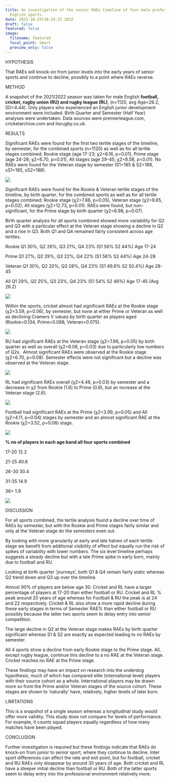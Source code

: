```yaml
---
title: An investigation of the senior RAEs timeline of four male professional
  English sports.
date: 2023-10-25T18:24:37.282Z
draft: false
featured: false
image:
  filename: featured
  focal_point: Smart
  preview_only: false
---
```

HYPOTHESIS

That RAEs will knock-on from junior levels into the early years of senior sports and continue to decline, possibly to a point where RAEs reverse.

METHOD

A snapshot of the 2021/2022 season was taken for male English **football, cricket, rugby union (RU) and rugby league (RL)**, (n=1120, avg Age=26.2, SD=4.44). Only players who experienced an English junior development environment were included. Birth Quarter and Semester (Half Year) analyses were undertaken. Data sources were premierleague.com, cricketarchive.com and itsrugby.co.uk. 

RESULTS

Significant RAEs were found for the first two tertile stages of the timeline, by semester, for the combined sports (n=1120) as well as for all tertile stages combined; Rookie stage (age 17-23; χ2=6.16, p=0.01), Prime stage (age 24-28; χ2=6.70, p=0.01), All stages (age 29-45; χ2=8.58, p<0.01). No RAEs were found for the Veteran stage by semester (S1=185 & S2=188, xS1=185, xS2=188).

![](6-stages-of-senior-timeline-for-all-sports-by-semester-.png)

Significant RAEs were found for the Rookie & Veteran tertile stages of the timeline, by birth quarter, for the combined sports as well as for all tertile stages combined; Rookie stage (χ2=7.88, p=0.05), Veteran stage (χ2=9.65, p=0.02), All stages (χ2=12.73, p<0.01). RAEs were found, but non-significant, for the Prime stage by birth quarter (χ2=6.98, p=0.07). 

Birth quarter analysis for all sports combined showed more variability for Q2 and Q3 with a particular effect at the Veteran stage showing a decline in Q2 and a rise in Q3. Both Q1 and Q4 remained fairly consistent across age tertiles.

Rookie Q1 30%, Q2 26%, Q3 21%, Q4 23% (S1 56% S2 44%) Age 17-24

Prime Q1 27%, Q2 29%, Q3 22%, Q4 22% (S1 56% S2 44%) Age 24-28

Veteran Q1 30%, Q2 20%, Q3 28%, Q4 23% (S1 49.6% S2 50.4%) Age 28-45

All Q1 29%, Q2 25%, Q3 23%, Q4 23% (S1 54% S2 46%) Age 17-45 (Avg 26.2)

![](senior-timeline-for-all-sports-by-birth-quarter-.png)

Within the sports, cricket almost had significant RAEs at the Rookie stage (χ2=3.59, p=0.06), by semester, but none at either Prime or Veteran as well as declining Cramers V values by birth quarter as players aged (Rookie=0.134, Prime=0.088, Veteran=0.075).

![](english-cricket-2021_2022-senior-timeline-by-semester-n-364-.png)

RU had significant RAEs at the Veteran stage (χ2=7.86, p=0.05) by birth quarter as well as overall (χ2=9.06, p=0.03) due to particularly low numbers of Q2s.  Almost significant RAEs were observed at the Rookie stage (χ2=6.70, p=0.08). Semester effects were not significant but a decline was observed at the Veteran stage.

![](english-rugby-union-premiership-2021_2022-senior-timeline-by-semester-n-393-.png)

RL had significant RAEs overall (χ2=4.48, p=0.03) by semester and a decrease in χ2 from Rookie (1.6) to Prime (0.6), but an increase at the Veteran stage (2.6).

![](english-rugby-league-super-league-2021_2022-senior-timeline-by-semester-n-209-.png)

Football had significant RAEs at the Prime (χ2=3.99, p=0.05) and All (χ2=4.11, p=0.04) stages by semester and an almost significant RAE at the Rookie (χ2=3.52, p=0.06) stage.

![](english-football-premiership-2021_2022-senior-timeline-by-semester-n-154-.png)

**% no of players in each age band all four sports combined**

17-20 12.2

21-25 40.6

26-30 30.4

31-35 14.9

36+ 1.9

![](weighted-numbers-per-age-for-cricket-rugby-union-rugby-league-and-football-1-.png)

DISCUSSION

For all sports combined, the tertile analysis found a decline over time of RAEs by semester, but with the Rookie and Prime stages fairly similar and only at the Veteran stage do the semesters even out.

By looking with more granularity at early and late halves of each tertile stage we benefit from additional visibility of effect but equally run the risk of spikes of variability with lower numbers. The six level timeline perhaps suggests a steady decline but with a late Prime spike in early born, mainly due to football and RU.

Looking at birth quarter ‘journeys’, both Q1 & Q4 remain fairly static whereas Q2 trend down and Q3 up over the timeline.

Almost 90% of players are below age 30. Cricket and RL have a larger percentage of players at 17-20 than either football or RU. Cricket and RL % peak around 20 years of age whereas for Football & RU the peak is at 24 and 22 respectively. Cricket & RL also show a more rapid decline during these early stages in terms of Semester RAE% than either football or RU possibly because the latter two sports seem to delay entry into senior competition. 

The large decline in Q2 at the Veteran stage makes RAEs by birth quarter significant whereas S1 & S2 are exactly as expected leading to no RAEs by semester.

All 4 sports show a decline from early Rookie stage to the Prime stage. All, except rugby league, continue this decline to a no RAE at the Veteran stage. Cricket reaches no RAE at the Prime stage.

These findings may have an impact on research into the underdog hypothesis, much of which has compared elite (international level) players with their source cohort as a whole. International players may be drawn more so from the Prime and/or Veteran stages of the source cohort. These stages are shown to ‘naturally’ have, relatively, higher levels of later born.

LIMITATIONS

This is a snapshot of a single season whereas a longitudinal study would offer more validity. This study does not compare for levels of performance. For example, it counts squad players equally regardless of how many matches have been played.

CONCLUSION

Further investigation is required but these findings indicate that RAEs do knock-on from junior to senior sport, where they continue to decline. Inter sport differences can affect the rate and exit point, but for football, cricket and RU RAEs only disappear by around 30 years of age. Both cricket and RL have a steeper initial decline than football or RU. Both of the latter sports seem to delay entry into the professional environment relatively more.